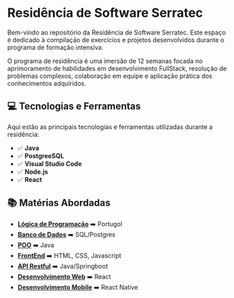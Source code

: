 # Residência de Software Serratec

Bem-vindo ao repositório da Residência de Software Serratec. Este espaço é dedicado à compilação de exercícios e projetos desenvolvidos durante o programa de formação intensiva.

O programa de residência é uma imersão de 12 semanas focada no aprimoramento de habilidades em desenvolvimento FullStack, resolução de problemas complexos, colaboração em equipe e aplicação prática dos conhecimentos adquiridos.

## 💻 Tecnologias e Ferramentas 

Aqui estão as principais tecnologias e ferramentas utilizadas durante a residência:

- ✅ **Java**
- ✅ **PostgreeSQL**
- ✅ **Visual Studio Code**
- ✅ **Node.js**
- ✅ **React**

## 📚 Matérias Abordadas

- **[Lógica de Programação](https://github.com/thaissan/residencia_serratec/tree/main/Logica%20de%20Programacao)** ➡️ Portugol
- **[Banco de Dados](https://github.com/thaissan/residencia_serratec/tree/main/Banco%20de%20Dados)** ➡️ SQL/Postgres
- **[POO](https://github.com/thaissan/residencia_serratec/tree/main/POO)** ➡️ Java
- **[FrontEnd]()** ➡️ HTML, CSS, Javascript
- **[API Restful]()** ➡️ Java/Springboot
- **[Desenvolvimento Web]()** ➡️ React
- **[Desenvolvimento Mobile]()** ➡️ React Native


